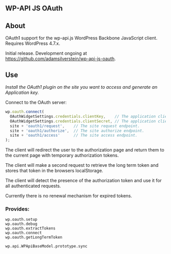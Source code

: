 ## WP-API JS OAuth

## About
OAuth1 support for the wp-api.js WordPress Backbone JavaScript client. Requires WordPress 4.7.x.

Initial release. Development ongoing at https://github.com/adamsilverstein/wp-api-js-oauth.

## Use
*Install the OAuth1 plugin on the site you want to access and generate an Application key.*

Connect to the OAuth server:
```js
wp.oauth.connect(
  OAuthWidgetSettings.credentials.clientKey,    // The application client key.
  OAuthWidgetSettings.credentials.clientSecret, // The application client secret.
  site + 'oauth1/request',    // The site request endpoint.
  site + 'oauth1/authorize',  // The site authorize endpoint.
  site + 'oauth1/access'      // The site access endpoint.
);
```

The client will redirect the user to the authorization page and return them to the current page with temporary authorization tokens.

The client will make a second request to retrieve the long term token and stores that token in the browsers localStorage.

The client will detect the presence of the authorization token and use it for all authenticated requests.

Currently there is no renewal mechanism for expired tokens.

### Provides:
```
wp.oauth.setup
wp.oauth.debug
wp.oauth.extractTokens
wp.oauth.connect
wp.oauth.getLongTermToken

```

   ```
wp.api.WPApiBaseModel.prototype.sync
```
